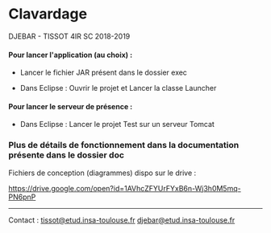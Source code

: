 # Clavardage
DJEBAR - TISSOT 
4IR SC
2018-2019

#### Pour lancer l'application (au choix) :  

  * Lancer le fichier JAR présent dans le dossier exec 
 
  * Dans Eclipse : Ouvrir le projet et Lancer la classe Launcher 
  
#### Pour lancer le serveur de présence : 
  * Dans Eclipse : Lancer le projet Test sur un serveur Tomcat


### Plus de détails de fonctionnement dans la documentation présente dans le dossier doc



   


Fichiers de conception (diagrammes) dispo sur le drive :

https://drive.google.com/open?id=1AVhcZFYUrFYxB6n-Wj3h0M5mq-PN6pnP



--------------------------------------
Contact : 
tissot@etud.insa-toulouse.fr
djebar@etud.insa-toulouse.fr
